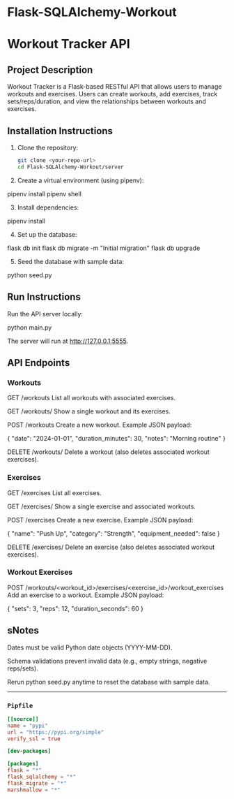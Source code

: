 # Flask-SQLAlchemy-Workout

# Workout Tracker API

## Project Description
Workout Tracker is a Flask-based RESTful API that allows users to manage workouts and exercises. Users can create workouts, add exercises, track sets/reps/duration, and view the relationships between workouts and exercises.

## Installation Instructions
1. Clone the repository:
   ```bash
   git clone <your-repo-url>
   cd Flask-SQLAlchemy-Workout/server


2. Create a virtual environment (using pipenv):

pipenv install
pipenv shell


3. Install dependencies:

pipenv install

4. Set up the database:

flask db init
flask db migrate -m "Initial migration"
flask db upgrade


5. Seed the database with sample data:

python seed.py


## Run Instructions

Run the API server locally:

python main.py

The server will run at http://127.0.0.1:5555.

## API Endpoints
### Workouts

GET /workouts
List all workouts with associated exercises.

GET /workouts/<id>
Show a single workout and its exercises.

POST /workouts
Create a new workout. Example JSON payload:

{
  "date": "2024-01-01",
  "duration_minutes": 30,
  "notes": "Morning routine"
}


DELETE /workouts/<id>
Delete a workout (also deletes associated workout exercises).

### Exercises

GET /exercises
List all exercises.

GET /exercises/<id>
Show a single exercise and associated workouts.

POST /exercises
Create a new exercise. Example JSON payload:

{
  "name": "Push Up",
  "category": "Strength",
  "equipment_needed": false
}


DELETE /exercises/<id>
Delete an exercise (also deletes associated workout exercises).

### Workout Exercises

POST /workouts/<workout_id>/exercises/<exercise_id>/workout_exercises
Add an exercise to a workout. Example JSON payload:

{
  "sets": 3,
  "reps": 12,
  "duration_seconds": 60
}

## sNotes

Dates must be valid Python date objects (YYYY-MM-DD).

Schema validations prevent invalid data (e.g., empty strings, negative reps/sets).

Rerun python seed.py anytime to reset the database with sample data.


---

### `Pipfile`
```toml
[[source]]
name = "pypi"
url = "https://pypi.org/simple"
verify_ssl = true

[dev-packages]

[packages]
flask = "*"
flask_sqlalchemy = "*"
flask_migrate = "*"
marshmallow = "*"
